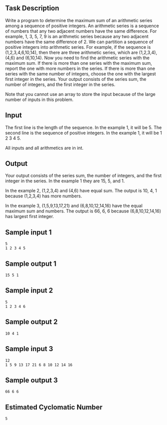 ## Task Description ##
Write a program to determine the maximum sum of an arithmetic series among a sequence of positive integers.
An arithmetic series is a sequence of numbers that any two adjacent numbers have the same difference.
For example, 1, 3, 5, 7, 9 is an arithmetic series because any two adjacent numbers have the same difference of 2.
We can partition a sequence of positive integers into arithmetic series.
For example, if the sequence is (1,2,3,4,6,10,14), then there are three arithmetic series, which are (1,2,3,4), (4,6) and (6,10,14).
Now you need to find the arithmetic series with the maximum sum.
If there is more than one series with the maximum sum, report the one with more numbers in the series.
If there is more than one series with the same number of integers, choose the one with the largest first integer in the series.
Your output consists of the series sum, the number of integers, and the first integer in the series.

Note that you cannot use an array to store the input because of the large number of inputs in this problem.
## Input ##

The first line is the length of the sequence.
In the example 1, it will be 5.
The second line is the sequence of positive integers.
In the example 1, it will be 1 2 3 4 5.

All inputs and all arithmetics are in int.

## Output ##
Your output consists of the series sum, the number of integers, and the first integer in the series.
In the example 1 they are 15, 5, and 1.

In the example 2, (1,2,3,4) and (4,6) have equal sum.
The output is 10, 4, 1 because (1,2,3,4) has more numbers.

In the example 3, (1,5,9,13,17,21) and (6,8,10,12,14,16) have the equal maximum sum and numbers.
The output is 66, 6, 6 because (6,8,10,12,14,16) has largest first integer.

## Sample input 1 ##
```
5
1 2 3 4 5
```

## Sample output 1 ##
```
15 5 1
```
## Sample input 2 ##
```
5
1 2 3 4 6
```

## Sample output 2 ##
```
10 4 1
```
## Sample input 3 ##
```
12
1 5 9 13 17 21 6 8 10 12 14 16
```

## Sample output 3 ##
```
66 6 6
```
## Estimated Cyclomatic Number ##
```
5
```
